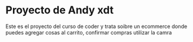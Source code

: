 
# Proyecto de Andy xdt 

Este es el proyecto del curso de coder y trata soibre un ecommerce donde puedes agregar cosas al carrito, confirmar compras utilizar la camra 
